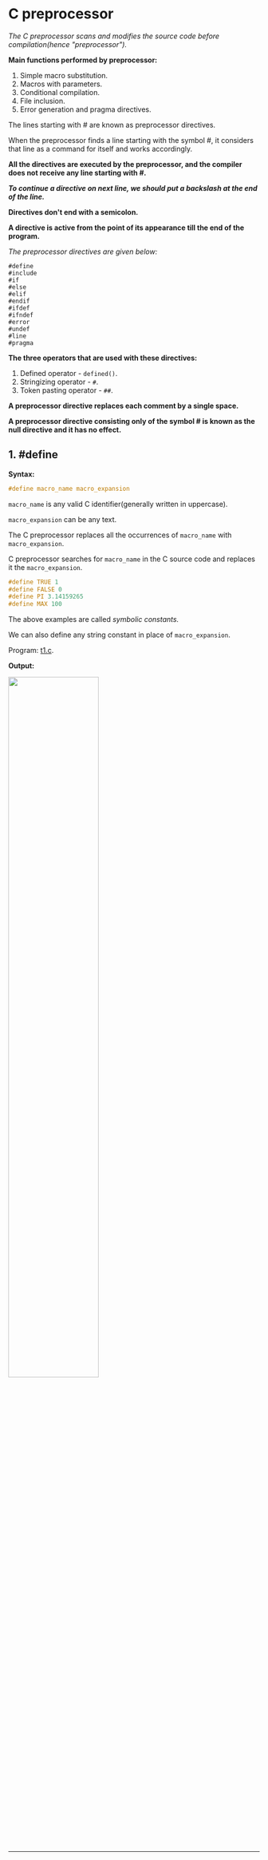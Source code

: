 # C preprocessor
_The C preprocessor scans and modifies the source code before compilation(hence "preprocessor")._

**Main functions performed by preprocessor:**
1. Simple macro substitution.
2. Macros with parameters.
3. Conditional compilation.
4. File inclusion.
5. Error generation and pragma directives.

The lines starting with \# are known as preprocessor directives.

When the preprocessor finds a line starting with the symbol \#, it considers that line as a command for itself and works accordingly.

**All the directives are executed by the preprocessor, and the compiler does not receive any line  starting with \#.**

_**To continue a directive on next line, we should put a backslash at the end of the line.**_

**Directives don't end with a semicolon.**

**A directive is active from the point of its appearance till the end of the program.**

_The preprocessor directives are given below:_

```
#define
#include
#if
#else
#elif
#endif
#ifdef
#ifndef
#error
#undef
#line
#pragma
```

**The three operators that are used with these directives:**

1. Defined operator - `defined()`.
2. Stringizing operator - `#`.
3. Token pasting operator - `##`.

**A preprocessor directive replaces each comment by a single space.**

**A preprocessor directive consisting only of the symbol \# is known as the null directive and it has no effect.**


## 1. \#define
**Syntax:**
```c
#define macro_name macro_expansion
```

`macro_name` is any valid C identifier(generally written in uppercase).

`macro_expansion` can be any text.

The C preprocessor replaces all the occurrences of `macro_name` with `macro_expansion`.

C preprocessor searches for `macro_name` in the C source code and replaces it the `macro_expansion`.

```c
#define TRUE 1
#define FALSE 0
#define PI 3.14159265
#define MAX 100
```

The above examples are called _symbolic constants._

We can also define any string constant in place of `macro_expansion`.

Program:
[t1.c](https://github.com/C0DER11101/CPrograms/blob/CProgramming/CPreprocessors/tests/t1.c).

**Output:**

<img src="https://user-images.githubusercontent.com/96164229/213769357-7dbbca7d-db52-49a8-ae5c-57e9f496a3c6.png" width="60%" height="60%">




---
